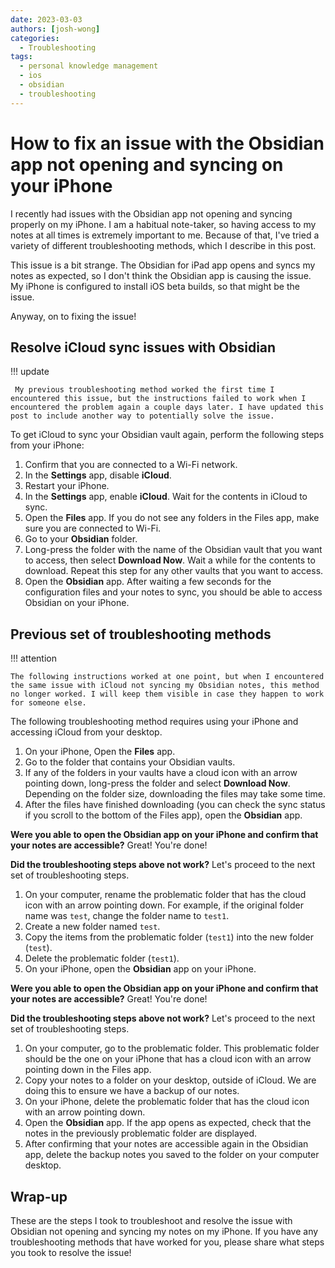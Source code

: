 ```yaml
---
date: 2023-03-03
authors: [josh-wong]
categories:
  - Troubleshooting
tags:
  - personal knowledge management
  - ios
  - obsidian
  - troubleshooting
---
```


# How to fix an issue with the Obsidian app not opening and syncing on your iPhone

I recently had issues with the Obsidian app not opening and syncing properly on my iPhone. I am a habitual note-taker, so having access to my notes at all times is extremely important to me. Because of that, I've tried a variety of different troubleshooting methods, which I describe in this post.

<!-- more -->

This issue is a bit strange. The Obsidian for iPad app opens and syncs my notes as expected, so I don't think the Obsidian app is causing the issue. My iPhone is configured to install iOS beta builds, so that might be the issue.

Anyway, on to fixing the issue!

## Resolve iCloud sync issues with Obsidian

!!! update

     My previous troubleshooting method worked the first time I encountered this issue, but the instructions failed to work when I encountered the problem again a couple days later. I have updated this post to include another way to potentially solve the issue.

To get iCloud to sync your Obsidian vault again, perform the following steps from your iPhone:

1. Confirm that you are connected to a Wi-Fi network.
2. In the **Settings** app, disable **iCloud**.
3. Restart your iPhone.
4. In the **Settings** app, enable **iCloud**. Wait for the contents in iCloud to sync.
5. Open the **Files** app. If you do not see any folders in the Files app, make sure you are connected to Wi-Fi.
6. Go to your **Obsidian** folder.
7. Long-press the folder with the name of the Obsidian vault that you want to access, then select **Download Now**. Wait a while for the contents to download. Repeat this step for any other vaults that you want to access.
8. Open the **Obsidian** app. After waiting a few seconds for the configuration files and your notes to sync, you should be able to access Obsidian on your iPhone.

## Previous set of troubleshooting methods

!!! attention

    The following instructions worked at one point, but when I encountered the same issue with iCloud not syncing my Obsidian notes, this method no longer worked. I will keep them visible in case they happen to work for someone else.

The following troubleshooting method requires using your iPhone and accessing iCloud from your desktop.

1. On your iPhone, Open the **Files** app.
2. Go to the folder that contains your Obsidian vaults.
3. If any of the folders in your vaults have a cloud icon with an arrow pointing down, long-press the folder and select **Download Now**. Depending on the folder size, downloading the files may take some time.
4. After the files have finished downloading (you can check the sync status if you scroll to the bottom of the Files app), open the **Obsidian** app.

**Were you able to open the Obsidian app on your iPhone and confirm that your notes are accessible?** Great! You're done!

**Did the troubleshooting steps above not work?** Let's proceed to the next set of troubleshooting steps.

1. On your computer, rename the problematic folder that has the cloud icon with an arrow pointing down. For example, if the original folder name was `test`, change the folder name to `test1`.
2. Create a new folder named `test`.
3. Copy the items from the problematic folder (`test1`) into the new folder (`test`).
4. Delete the problematic folder (`test1`).
5. On your iPhone, open the **Obsidian** app on your iPhone.

**Were you able to open the Obsidian app on your iPhone and confirm that your notes are accessible?** Great! You're done!

**Did the troubleshooting steps above not work?** Let's proceed to the next set of troubleshooting steps.

1. On your computer, go to the problematic folder. This problematic folder should be the one on your iPhone that has a cloud icon with an arrow pointing down in the Files app.
2. Copy your notes to a folder on your desktop, outside of iCloud. We are doing this to ensure we have a backup of our notes.
3. On your iPhone, delete the problematic folder that has the cloud icon with an arrow pointing down.
4. Open the **Obsidian** app. If the app opens as expected, check that the notes in the previously problematic folder are displayed.
5. After confirming that your notes are accessible again in the Obsidian app, delete the backup notes you saved to the folder on your computer desktop.

## Wrap-up

These are the steps I took to troubleshoot and resolve the issue with Obsidian not opening and syncing my notes on my iPhone. If you have any troubleshooting methods that have worked for you, please share what steps you took to resolve the issue!
